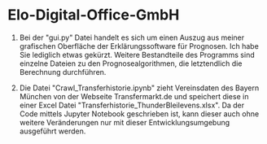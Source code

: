 # Elo-Digital-Office-GmbH

1) Bei der "gui.py" Datei handelt es sich um einen Auszug aus meiner grafischen Oberfläche der Erklärungssoftware für Prognosen. 
Ich habe Sie lediglich etwas gekürzt. Weitere Bestandteile des Programms sind einzelne Dateien zu den Prognosealgorithmen, die letztendlich 
die Berechnung durchführen.

2) Die Datei "Crawl_Transferhistorie.ipynb" zieht Vereinsdaten des Bayern München von der Webseite Transfermarkt.de und speichert diese in einer 
Excel Datei "Transferhistorie_ThunderBleilevens.xlsx". Da der Code mittels Jupyter Notebook geschrieben ist, kann dieser auch ohne weitere 
Veränderungen nur mit dieser Entwicklungsumgebung ausgeführt werden.
